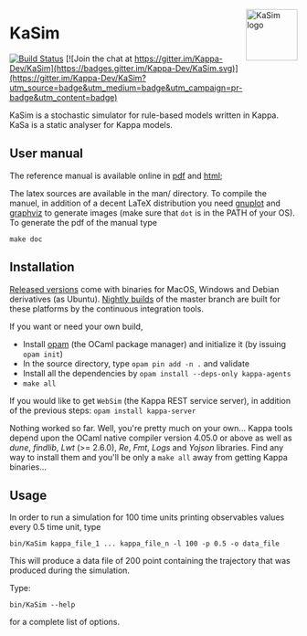 <img
src="https://rawgithub.com/Kappa-Dev/KaSim/master/man/img/KaSim-Logo.svg"
alt="KaSim logo" title="Stochastic Kappa Simulator" align="right" height="90"/>
# KaSim

[![Build Status](https://travis-ci.org/Kappa-Dev/KaSim.svg?branch=master)](https://travis-ci.org/Kappa-Dev/KaSim)
[![Join the chat at https://gitter.im/Kappa-Dev/KaSim](https://badges.gitter.im/Kappa-Dev/KaSim.svg)](https://gitter.im/Kappa-Dev/KaSim?utm_source=badge&utm_medium=badge&utm_campaign=pr-badge&utm_content=badge)

KaSim is a stochastic simulator for rule-based models written in Kappa. KaSa is
a static analyser for Kappa models.

## User manual

The reference manual is available online in
[pdf](https://github.com/Kappa-Dev/KaSim/releases) and
[html](http://tools.kappalanguage.org/docs/KaSim-manual-master/KaSim_manual.htm);

The latex sources are available in the man/ directory. To compile the
manuel, in addition of a decent LaTeX distribution you need
[gnuplot](http://www.gnuplot.info/) and
[graphviz](http://www.graphviz.org/) to generate images (make sure
that `dot` is in the PATH of your OS). To generate the pdf of the manual
type

`make doc`

## Installation

[Released versions](https://github.com/Kappa-Dev/KaSim/releases) come with
binaries for MacOS, Windows and Debian derivatives (as Ubuntu). [Nightly
builds](https://tools.kappalanguage.org/nightly-builds/) of the master branch
are built for these platforms by the continuous integration tools.

If you want or need your own build,
 - Install [opam](https://opam.ocaml.org/doc/Install.html) (the OCaml package manager)  and
initialize it (by issuing `opam init`)
 - In the source directory, type `opam pin add -n .` and validate
 - Install all the dependencies by `opam install --deps-only kappa-agents`
 - `make all`

If you would like to get `WebSim` (the Kappa REST service server), in addition of the previous steps: `opam install kappa-server`

Nothing worked so far. Well, you're pretty much on your own... Kappa
tools depend upon the OCaml native compiler version 4.05.0 or above as
well as _dune_, _findlib_, _Lwt_ (>= 2.6.0), _Re_, _Fmt_, _Logs_ and
_Yojson_ libraries. Find any way to install them and you'll be only a
`make all` away from getting Kappa binaries...

## Usage

In order to run a simulation for 100 time units printing observables values
every 0.5 time unit, type

`bin/KaSim kappa_file_1 ... kappa_file_n -l 100 -p 0.5 -o data_file`

This will produce a data file of 200 point containing the
trajectory that was produced during the simulation.

Type:

`bin/KaSim --help`

for a complete list of options.
